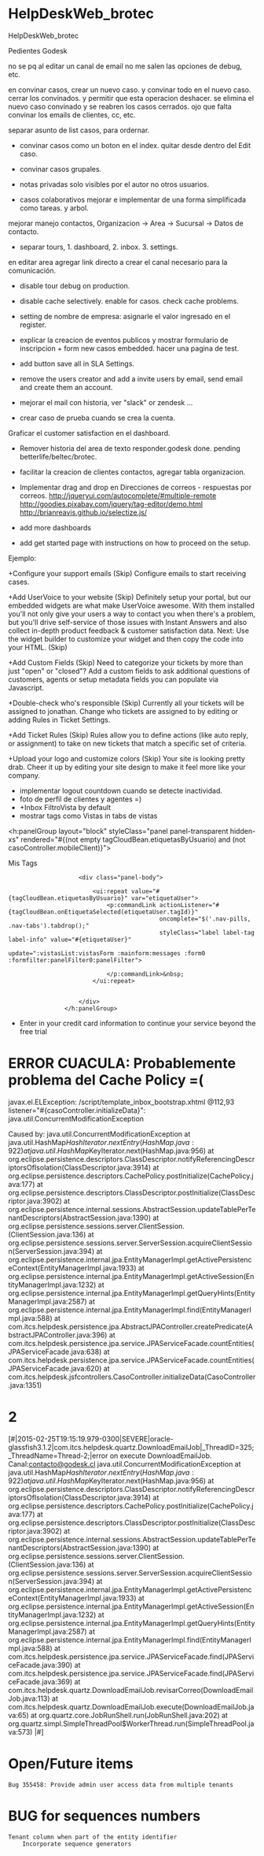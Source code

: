 HelpDeskWeb_brotec
==================

HelpDeskWeb_brotec

Pedientes Godesk

no se pq al editar un canal de email no me salen las opciones de debug, etc.

en convinar casos, crear un nuevo caso. y convinar todo en el nuevo caso. cerrar los convinados.
y permitir que esta operacion deshacer. se elimina el nuevo caso convinado y se reabren los casos cerrados.
ojo que falta convinar los emails de clientes, cc, etc.

separar asunto de list casos, para ordernar.

- convinar casos como un boton en el index. quitar desde dentro del Edit caso.

- convinar casos grupales.

- notas privadas solo visibles por el autor no otros usuarios.

- casos colaborativos mejorar e implementar de una forma simplificada como tareas. y arbol.

mejorar manejo contactos,
Organizacion -> Area -> Sucursal -> Datos de contacto.

- separar tours, 1. dashboard, 2. inbox. 3. settings.


en editar area agregar link directo a crear el canal necesario para la comunicación.

- disable tour debug on production.

- disable cache selectively. enable for casos. check cache problems.

- setting de nombre de empresa: asignarle el valor ingresado en el register.

- explicar la creacion de eventos publicos y mostrar formulario de inscripcion + form new casos embedded.
hacer una pagina de test.

- add button save all in SLA Settings.
- remove the users creator and add a invite users by email, send email and create them an account.

- mejorar el mail con historia, ver "slack" or zendesk ...

- crear caso de prueba cuando se crea la cuenta.

Graficar el customer satisfaction en el dashboard.

- Remover historia del area de texto responder.godesk done. pending betterlife/beltec/brotec.
- facilitar la creacion de clientes contactos, agregar tabla organizacion.
- Implementar drag and drop en Direcciones de correos - respuestas por correos.
http://jqueryui.com/autocomplete/#multiple-remote
http://goodies.pixabay.com/jquery/tag-editor/demo.html
http://brianreavis.github.io/selectize.js/

- add more dashboards
- add get started page with instructions on how to proceed on the setup.

Ejemplo:

+Configure your support emails (Skip)
Configure emails to start receiving cases.

+Add UserVoice to your website (Skip)
Definitely setup your portal, but our embedded widgets are what make UserVoice awesome. With them installed you'll not only give your users a way to contact you when there's a problem, but you'll drive self-service of those issues with Instant Answers and also collect in-depth product feedback & customer satisfaction data.
Next: Use the widget builder to customize your widget and then copy the code into your HTML. (Skip)

+Add Custom Fields (Skip)
Need to categorize your tickets by more than just "open" or "closed"? Add a custom fields to ask additional questions of customers, agents or setup metadata fields you can populate via Javascript.

+Double-check who's responsible (Skip)
Currently all your tickets will be assigned to jonathan. Change who tickets are assigned to by editing or adding Rules in Ticket Settings.

+Add Ticket Rules (Skip)
Rules allow you to define actions (like auto reply, or assignment) to take on new tickets that match a specific set of criteria.

+Upload your logo and customize colors (Skip)
Your site is looking pretty drab. Cheer it up by editing your site design to make it feel more like your company.



- implementar logout countdown cuando se detecte inactividad.
- foto de perfil de clientes y agentes =)
- +Inbox FiltroVista by default  
- mostrar tags como Vistas in tabs de vistas

<h:panelGroup layout="block" styleClass="panel panel-transparent hidden-xs" 
                                  rendered="#{(not empty tagCloudBean.etiquetasByUsuario) and (not casoController.mobileClient)}">
                        <div class="panel-heading">
                            <span class="panel-title"><i class="panel-title-icon fa fa-tags"></i>Mis Tags</span>
                        </div>

                        <div class="panel-body">

                            <ui:repeat value="#{tagCloudBean.etiquetasByUsuario}" var="etiquetaUser">
                                <p:commandLink actionListener="#{tagCloudBean.onEtiquetaSelected(etiquetaUser.tagId)}"
                                               oncomplete="$('.nav-pills, .nav-tabs').tabdrop();"
                                               styleClass="label label-tag label-info" value="#{etiquetaUser}"
                                               update=":vistasList:vistasForm :mainform:messages :form0 :formfilter:panelFilter0:panelFilter">

                                </p:commandLink>&nbsp;
                            </ui:repeat>


                        </div>
                    </h:panelGroup>


- Enter in your credit card information to continue your service beyond the free trial


ERROR CUACULA: Probablemente problema del Cache Policy =(
=============


javax.el.ELException: /script/template_inbox_bootstrap.xhtml @112,93 listener="#{casoController.initializeData}": java.util.ConcurrentModificationException

Caused by: java.util.ConcurrentModificationException
	at java.util.HashMap$HashIterator.nextEntry(HashMap.java:922)
	at java.util.HashMap$KeyIterator.next(HashMap.java:956)
	at org.eclipse.persistence.descriptors.ClassDescriptor.notifyReferencingDescriptorsOfIsolation(ClassDescriptor.java:3914)
	at org.eclipse.persistence.descriptors.CachePolicy.postInitialize(CachePolicy.java:177)
	at org.eclipse.persistence.descriptors.ClassDescriptor.postInitialize(ClassDescriptor.java:3902)
	at org.eclipse.persistence.internal.sessions.AbstractSession.updateTablePerTenantDescriptors(AbstractSession.java:1390)
	at org.eclipse.persistence.sessions.server.ClientSession.<init>(ClientSession.java:136)
	at org.eclipse.persistence.sessions.server.ServerSession.acquireClientSession(ServerSession.java:394)
	at org.eclipse.persistence.internal.jpa.EntityManagerImpl.getActivePersistenceContext(EntityManagerImpl.java:1933)
	at org.eclipse.persistence.internal.jpa.EntityManagerImpl.getActiveSession(EntityManagerImpl.java:1232)
	at org.eclipse.persistence.internal.jpa.EntityManagerImpl.getQueryHints(EntityManagerImpl.java:2587)
	at org.eclipse.persistence.internal.jpa.EntityManagerImpl.find(EntityManagerImpl.java:588)
	at com.itcs.helpdesk.persistence.jpa.AbstractJPAController.createPredicate(AbstractJPAController.java:396)
	at com.itcs.helpdesk.persistence.jpa.service.JPAServiceFacade.countEntities(JPAServiceFacade.java:638)
	at com.itcs.helpdesk.persistence.jpa.service.JPAServiceFacade.countEntities(JPAServiceFacade.java:620)
	at com.itcs.helpdesk.jsfcontrollers.CasoController.initializeData(CasoController.java:1351)



2
=
[#|2015-02-25T19:15:19.979-0300|SEVERE|oracle-glassfish3.1.2|com.itcs.helpdesk.quartz.DownloadEmailJob|_ThreadID=325;_ThreadName=Thread-2;|error on execute DownloadEmailJob. Canal:contacto@godesk.cl
java.util.ConcurrentModificationException
	at java.util.HashMap$HashIterator.nextEntry(HashMap.java:922)
	at java.util.HashMap$KeyIterator.next(HashMap.java:956)
	at org.eclipse.persistence.descriptors.ClassDescriptor.notifyReferencingDescriptorsOfIsolation(ClassDescriptor.java:3914)
	at org.eclipse.persistence.descriptors.CachePolicy.postInitialize(CachePolicy.java:177)
	at org.eclipse.persistence.descriptors.ClassDescriptor.postInitialize(ClassDescriptor.java:3902)
	at org.eclipse.persistence.internal.sessions.AbstractSession.updateTablePerTenantDescriptors(AbstractSession.java:1390)
	at org.eclipse.persistence.sessions.server.ClientSession.<init>(ClientSession.java:136)
	at org.eclipse.persistence.sessions.server.ServerSession.acquireClientSession(ServerSession.java:394)
	at org.eclipse.persistence.internal.jpa.EntityManagerImpl.getActivePersistenceContext(EntityManagerImpl.java:1933)
	at org.eclipse.persistence.internal.jpa.EntityManagerImpl.getActiveSession(EntityManagerImpl.java:1232)
	at org.eclipse.persistence.internal.jpa.EntityManagerImpl.getQueryHints(EntityManagerImpl.java:2587)
	at org.eclipse.persistence.internal.jpa.EntityManagerImpl.find(EntityManagerImpl.java:588)
	at com.itcs.helpdesk.persistence.jpa.service.JPAServiceFacade.find(JPAServiceFacade.java:390)
	at com.itcs.helpdesk.persistence.jpa.service.JPAServiceFacade.find(JPAServiceFacade.java:369)
	at com.itcs.helpdesk.quartz.DownloadEmailJob.revisarCorreo(DownloadEmailJob.java:113)
	at com.itcs.helpdesk.quartz.DownloadEmailJob.execute(DownloadEmailJob.java:65)
	at org.quartz.core.JobRunShell.run(JobRunShell.java:202)
	at org.quartz.simpl.SimpleThreadPool$WorkerThread.run(SimpleThreadPool.java:573)
|#]

Open/Future items
==================
    Bug 355458: Provide admin user access data from multiple tenants

BUG for sequences numbers
=========================

    Tenant column when part of the entity identifier
        Incorporate sequence generators




